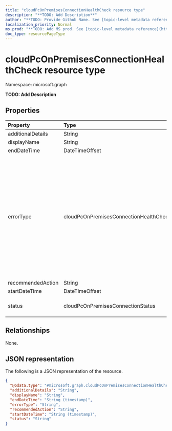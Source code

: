 ```yaml
---
title: "cloudPcOnPremisesConnectionHealthCheck resource type"
description: "**TODO: Add Description**"
author: "**TODO: Provide Github Name. See [topic-level metadata reference](https://msgo.azurewebsites.net/add/document/guidelines/metadata.html#topic-level-metadata)**"
localization_priority: Normal
ms.prod: "**TODO: Add MS prod. See [topic-level metadata reference](https://msgo.azurewebsites.net/add/document/guidelines/metadata.html#topic-level-metadata)**"
doc_type: resourcePageType
---
```


# cloudPcOnPremisesConnectionHealthCheck resource type

Namespace: microsoft.graph



**TODO: Add Description**

## Properties
|Property|Type|Description|
|:---|:---|:---|
|additionalDetails|String|**TODO: Add Description**|
|displayName|String|**TODO: Add Description**|
|endDateTime|DateTimeOffset|**TODO: Add Description**|
|errorType|cloudPcOnPremisesConnectionHealthCheckErrorType|**TODO: Add Description**. Possible values are: `dnsCheckFqdnNotFound`, `dnsCheckUnknownError`, `adJoinCheckFqdnNotFound`, `adJoinCheckIncorrectCredentials`, `adJoinCheckOrganizationalUnitNotFound`, `adJoinCheckOrganizationalUnitIncorrectFormat`, `adJoinCheckComputerObjectAlreadyExists`, `adJoinCheckUnknownError`, `endpointConnectivityCheckUrlNotWhitelisted`, `endpointConnectivityCheckUnknownError`, `aadConnectivityCheckUnknownError`, `resourceAvailabilityCheckNoSubnetIP`, `resourceAvailabilityCheckSubscriptionDisabled`, `resourceAvailabilityCheckUnknownError`, `permissionCheckNoSubscriptionReaderRole`, `permissionCheckNoResourceGroupOwnerRole`, `permissionCheckNoVNetContributorRole`, `permissionCheckUnknownError`, `internalServerUnknownError`.|
|recommendedAction|String|**TODO: Add Description**|
|startDateTime|DateTimeOffset|**TODO: Add Description**|
|status|cloudPcOnPremisesConnectionStatus|**TODO: Add Description**. Possible values are: `pending`, `running`, `passed`, `failed`, `unknownFutureValue`.|

## Relationships
None.

## JSON representation
The following is a JSON representation of the resource.
<!-- {
  "blockType": "resource",
  "@odata.type": "microsoft.graph.cloudPcOnPremisesConnectionHealthCheck"
}
-->
``` json
{
  "@odata.type": "#microsoft.graph.cloudPcOnPremisesConnectionHealthCheck",
  "additionalDetails": "String",
  "displayName": "String",
  "endDateTime": "String (timestamp)",
  "errorType": "String",
  "recommendedAction": "String",
  "startDateTime": "String (timestamp)",
  "status": "String"
}
```

